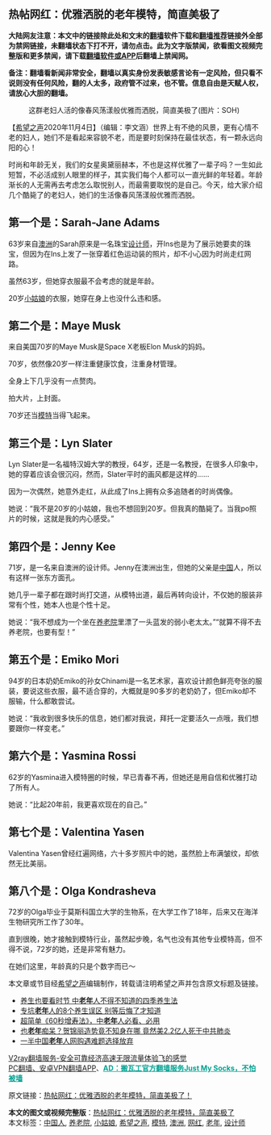  <h2>热帖网红：优雅洒脱的老年模特，简直美极了</h2> <p class="notice"><b>大陆网友注意：本文中的链接除此处和文末的<a href="https://github.com/bannedbook/fanqiang" >翻墙</a>软件下载和<a href="https://github.com/killgcd/justmysocks/blob/master/README.md">翻墙推荐</a>链接外全部为禁网链接，未翻墙状态下打不开，请勿点击。此为文字版禁闻，欲看图文视频完整版和更多禁闻，请下载<a href="https://github.com/bannedbook/fanqiang">翻墙软件或APP</a>后翻墙上禁闻网。</p><p>备注：翻墙看新闻非常安全，翻墙以真实身份发表敏感言论有一定风险，但只看不说则没有任何风险，翻的人太多，政府管不过来，也不管。信息自由是天赋人权，请放心大胆的翻墙。</b></p>  <div class="entry"> <figure><figcaption>这群老妇人活的像春风荡漾般优雅而洒脱，简直美极了(图片：SOH)</figcaption></figure> <p>【<span class='wp_keywordlink_affiliate'><a href="https://www.soundofhope.org" title="希望之声" target="_blank">希望之声</a></span>2020年11月4日】（编辑：李文涵）世界上有不绝的风景，更有心情不老的妇人，她们不是看起来容貌不老，而是要时刻保持在最佳状态，有一颗永远向阳的心！</p> <p>时尚和年龄无关，我们的女星奥黛丽赫本，不也是这样优雅了一辈子吗？一生如此短暂，不必活成别人眼里的样子，其实我们每个人都可以一直光鲜的年轻着。年龄渐长的人无需再去考虑怎么取悦别人，而最需要取悦的是自己。今天，给大家介绍几个酷毙了的老妇人，她们的生活像春风荡漾般优雅而洒脱。</p> <h2><strong>第一个是：Sarah-Jane Adams</strong></h2> <p>63岁来自<a href="https://www.bannedbook.org/bnews/tag/%e6%be%b3%e6%b4%b2/" class="st_tag internal_tag" rel="tag" title="标签 澳洲 下的日志">澳洲</a>的Sarah原来是一名珠宝<a href="https://www.bannedbook.org/bnews/tag/%e8%ae%be%e8%ae%a1%e5%b8%88/" class="st_tag internal_tag" rel="tag" title="标签 设计师 下的日志">设计师</a>，开Ins也是为了展示她要卖的珠宝，但因为在Ins上发了一张穿着红色运动装的照片，却不小心因为时尚走红网路。</p> <p></p> <p>虽然63岁，但她穿衣服最不会考虑的就是年龄。</p> <p></p> <p></p> <p>20岁<a href="https://www.bannedbook.org/bnews/tag/%e5%b0%8f%e5%a7%91%e5%a8%98/" class="st_tag internal_tag" rel="tag" title="标签 小姑娘 下的日志">小姑娘</a>的衣服，她穿在身上也没什么违和感。</p> <p></p> <p></p> <h2><strong>第二个是：Maye Musk</strong></h2> <p>来自美国70岁的Maye Musk是Space X老板Elon Musk的妈妈。</p> <p></p> <p>70岁，依然像20岁一样注重健康饮食，注重身材管理。</p> <p></p>  <p>全身上下几乎没有一点赘肉。</p> <p></p> <p>拍大片，上封面。</p> <p></p> <p>70岁还当<a href="https://www.bannedbook.org/bnews/tag/%e6%a8%a1%e7%89%b9/" class="st_tag internal_tag" rel="tag" title="标签 模特 下的日志">模特</a>当得飞起来。</p> <p></p> <h2><strong>第三个是：Lyn Slater</strong></h2> <p>Lyn Slater是一名福特汉姆大学的教授，64岁，还是一名教授，在很多人印象中，她的穿着应该会很沉闷，然而，Slater平时的画风都是这样的……</p> <p></p> <p></p> <p>因为一次偶然，她意外走红，从此成了Ins上拥有众多追随者的时尚偶像。</p> <p></p> <p></p> <p>她说：“我不是20岁的小姑娘，我也不想回到20岁。但我真的酷毙了。当我po照片的时候，这就是我的内心感受。”</p> <p></p>  <h2><strong>第四个是：Jenny Kee</strong></h2> <p>71岁，是一名来自澳洲的设计师。Jenny在澳洲出生，但她的父亲是<span class='wp_keywordlink_affiliate'><a href="https://www.bannedbook.org/" title="中国" target="_blank">中国</a></span>人，所以有这样一张东方面孔。</p> <p></p> <p>她几乎一辈子都在跟时尚打交道，从模特出道，最后再转向设计，不仅她的服装非常有个性，她本人也是个性十足。</p> <p></p> <p>她说：“我不想成为一个坐在<a href="https://www.bannedbook.org/bnews/tag/%e5%85%bb%e8%80%81%e9%99%a2/" class="st_tag internal_tag" rel="tag" title="标签 养老院 下的日志">养老院</a>里漂了一头蓝发的弱小老太太。”“就算不得不去养老院，也要有型！”</p> <h2><strong>第五个是：Emiko Mori</strong></h2> <p>94岁的日本奶奶Emiko的孙女Chinami是一名艺术家，喜欢设计颜色鲜亮夸张的服装，要说这些衣服，最不适合穿的，大概就是90多岁的老奶奶了，但Emiko却不服输，什么都敢尝试。</p> <p></p> <p></p> <p>她说：“我收到很多快乐的信息，她们都对我说，拜托一定要活久一点哦，我们想要跟你一样变老。”</p> <p></p> <p></p> <h2><strong>第六个是：Yasmina Rossi</strong></h2> <p>62岁的Yasmina进入模特圈的时候，早已青春不再，但她还是用自信和优雅打动了所有人。</p> <p></p> <p>她说：“比起20年前，我更喜欢现在的自己。”</p>  <p></p> <p></p> <p></p> <h2><strong>第七个是：Valentina Yasen</strong></h2> <p>Valentina Yasen曾经红遍网络，六十多岁照片中的她，虽然脸上布满皱纹，却依然无比美丽。</p> <p></p> <p></p> <p></p> <p></p> <h2><strong>第八个是：Olga Kondrasheva</strong></h2> <p>72岁的Olga毕业于莫斯科国立大学的生物系，在大学工作了18年，后来又在海洋生物研究所工作了30年。</p> <p>直到很晚，她才接触到模特行业，虽然起步晚，名气也没有其他专业模特高，但不得不说，72岁的她，还是非常有魅力。</p> <p></p> <p></p> <p>在她们这里，年龄真的只是个数字而已～</p> <p>本文章或节目经<a href="https://www.bannedbook.org/bnews/tag/%e5%b8%8c%e6%9c%9b%e4%b9%8b%e5%a3%b0/" class="st_tag internal_tag" rel="tag" title="标签 希望之声 下的日志">希望之声</a>编辑制作，转载请注明希望之声并包含原文标题及链接。</p>  <ul class='op-related-articles' title='相关阅读'> <li><a href='https://www.bannedbook.org/bnews/health/20201102/1424380.html' target='_blank'>养生也要看时节 中<b>老年</b>人不得不知道的四季养生法</a></li> <li><a href='https://www.bannedbook.org/bnews/health/20201026/1420459.html' target='_blank'>专坑<b>老年</b>人的8个养生误区 别等后悔了才知道</a></li> <li><a href='https://www.bannedbook.org/bnews/health/20201026/1420447.html' target='_blank'>超简单《60秒增寿法》，中<b>老年</b>人必看、必用</a></li> <li><a href='https://www.bannedbook.org/bnews/cnnews/20201026/1420370.html' target='_blank'>也<b>老年</b>痴呆？贺锦丽造势竟不知身在哪 竟然美2.2亿人死于中共肺炎</a></li> <li><a href='https://www.bannedbook.org/bnews/baitai/20201025/1420053.html' target='_blank'>一半中国<b>老年</b>人网购遇难题选择放弃</a></li> </ul> <p class="texttj"> <a href="https://www.bannedbook.org/forum23/topic22702.html" target="_blank">V2ray翻墙服务-安全可靠经济高速无限流量体验飞的感觉</a><br/> <a href="https://github.com/bannedbook/fanqiang/wiki/%E7%A6%81%E9%97%BB%E7%BD%91%E5%AE%89%E5%8D%93%E7%BF%BB%E5%A2%99%E6%96%B0%E9%97%BBAPP" target="_blank">PC翻墙、安卓VPN翻墙APP</a>、<span onclick="window.open('https://github.com/killgcd/justmysocks/blob/master/README.md')" style="font-weight:bold;color:#00A191;cursor:pointer;text-decoration:underline;outline:none">AD：搬瓦工官方翻墙服务Just My Socks，不怕被墙</span></p><p>原文链接：<a class="src_link"  href="https://www.soundofhope.org/post/260113" target="_blank">热帖网红：优雅洒脱的老年模特，简直美极了！</a></p><a name='sharetosocial'></a>       <div><b>本文的图文或视频完整版</b>：<a href='https://www.bannedbook.org/bnews/comments/20201105/1425933.html'>热帖网红：优雅洒脱的老年模特，简直美极了</a></div>  </div><!--END ENTRY--> <div class="postfooter"> <div>本文标签：<a href="https://www.bannedbook.org/bnews/tag/%e4%b8%ad%e5%9b%bd%e4%ba%ba/" rel="tag">中国人</a>, <a href="https://www.bannedbook.org/bnews/tag/%e5%85%bb%e8%80%81%e9%99%a2/" rel="tag">养老院</a>, <a href="https://www.bannedbook.org/bnews/tag/%e5%b0%8f%e5%a7%91%e5%a8%98/" rel="tag">小姑娘</a>, <a href="https://www.bannedbook.org/bnews/tag/%e5%b8%8c%e6%9c%9b%e4%b9%8b%e5%a3%b0/" rel="tag">希望之声</a>, <a href="https://www.bannedbook.org/bnews/tag/%e6%a8%a1%e7%89%b9/" rel="tag">模特</a>, <a href="https://www.bannedbook.org/bnews/tag/%e6%be%b3%e6%b4%b2/" rel="tag">澳洲</a>, <a href="https://www.bannedbook.org/bnews/tag/%e7%bd%91%e7%ba%a2/" rel="tag">网红</a>, <a href="https://www.bannedbook.org/bnews/tag/%E8%80%81%E5%B9%B4/" rel="tag">老年</a>, <a href="https://www.bannedbook.org/bnews/tag/%e8%ae%be%e8%ae%a1%e5%b8%88/" rel="tag">设计师</a></div>  </div><!--END POSTFOOTER--> 
